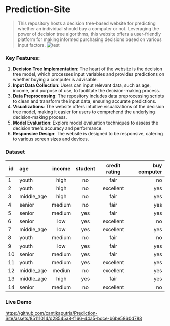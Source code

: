 # Prediction-Site
> This repository hosts a decision tree-based website for predicting whether an individual should buy a computer or not. Leveraging the power of decision tree algorithms, this website offers a user-friendly platform for making informed purchasing decisions based on various input factors.
![test](https://github.com/cantikaputria/Prediction-App/assets/85111014/fb407060-c8ba-449a-859e-375e4bbde23d)


### Key Features:
1. **Decision Tree Implementation**: The heart of the website is the decision tree model, which processes input variables and provides predictions on whether buying a computer is advisable.
2. **Input Data Collection**: Users can input relevant data, such as age, income, and purpose of use, to facilitate the decision-making process.
3. **Data Preprocessing**: The repository includes data preprocessing scripts to clean and transform the input data, ensuring accurate predictions.
4. **Visualizations**: The website offers intuitive visualizations of the decision tree model, making it easier for users to comprehend the underlying decision-making process.
5. **Model Evaluation**: Explore model evaluation techniques to assess the decision tree's accuracy and performance.
6. **Responsive Design**: The website is designed to be responsive, catering to various screen sizes and devices.

### Dataset
| id | age | income |student | credit rating | buy computer |
| ----------- | :--------- | :----------: | :----------: | :----------: | ----------: |
| 1 | youth | high | no | fair | no |
| 2 | youth | high | no | excellent | yes |
| 3 | middle_age | high | no | fair | yes |
| 4 | senior | medium | no | fair | yes |
| 5 | senior | medium | yes | fair | yes |
| 6 | senior | low | yes | excellent | no |
| 7 | middle_age | low | yes | excellent | yes |
| 8 | youth | medium | no | fair | no |
| 9 | youth | low | yes | fair | yes |
| 10 | senior | medium | yes | fair | yes |
| 11 | youth | medium | yes | excellent | yes |
| 12 | middle_age | mediun | no | excellent | yes |
| 13 | middle_age | high | yes | fair | yes |
| 14 | senior | medium | no | excellent | no |

### Live Demo
https://github.com/cantikaputria/Prediction-Site/assets/85111014/d28545a8-f166-44a5-bdce-b6be5860d788

